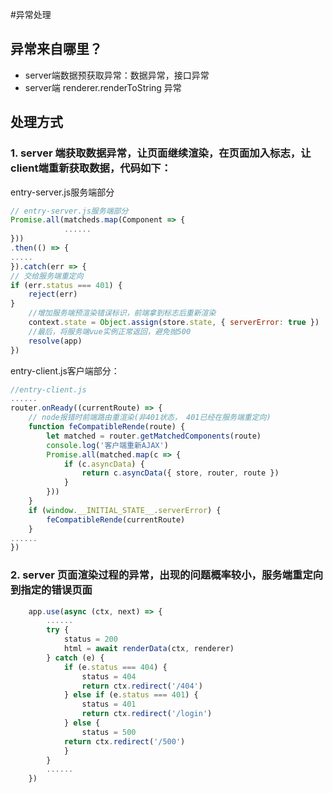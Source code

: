 #异常处理

## 异常来自哪里？
- server端数据预获取异常：数据异常，接口异常
- server端 renderer.renderToString 异常

## 处理方式

### 1. server 端获取数据异常，让页面继续渲染，在页面加入标志，让client端重新获取数据，代码如下：

entry-server.js服务端部分 

```js
// entry-server.js服务端部分 
Promise.all(matcheds.map(Component => {
			......
}))
.then(() => {
.....
}).catch(err => {
// 交给服务端重定向
if (err.status === 401) {
	reject(err)
}
	//增加服务端预渲染错误标识，前端拿到标志后重新渲染
	context.state = Object.assign(store.state, { serverError: true })
	//最后，将服务端vue实例正常返回，避免抛500
	resolve(app)
})
```

entry-client.js客户端部分：

```js
//entry-client.js
......
router.onReady((currentRoute) => {
	// node报错时前端路由重渲染(非401状态， 401已经在服务端重定向)
	function feCompatibleRende(route) {
		let matched = router.getMatchedComponents(route)
		console.log('客户端重新AJAX')
		Promise.all(matched.map(c => {
			if (c.asyncData) {
				return c.asyncData({ store, router, route })
			}
		}))
	}
	if (window.__INITIAL_STATE__.serverError) {
		feCompatibleRende(currentRoute)
	}
......
})

```

### 2. server 页面渲染过程的异常，出现的问题概率较小，服务端重定向到指定的错误页面

```js
	app.use(async (ctx, next) => {
		......
		try {
			status = 200
			html = await renderData(ctx, renderer)
		} catch (e) {
			if (e.status === 404) {
				status = 404
				return ctx.redirect('/404')
			} else if (e.status === 401) {
				status = 401
				return ctx.redirect('/login')
			} else {
				status = 500
			return ctx.redirect('/500')
			}
		}
		......
	})
```